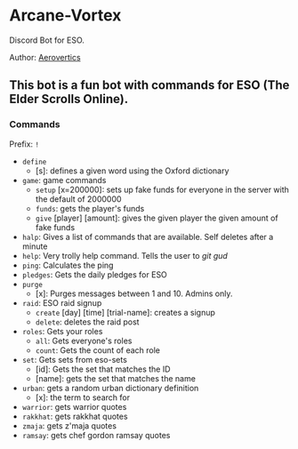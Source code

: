 # Arcane-Vortex
Discord Bot for ESO.  

Author: [Aerovertics](https://github.com/yulongtan)

## This bot is a fun bot with commands for ESO (The Elder Scrolls Online).
### Commands
Prefix: `!`
- `define` 
  - [s]: defines a given word using the Oxford dictionary
- `game`: game commands
  - `setup` [x=200000]: sets up fake funds for everyone in the server with the default of 2000000
  - `funds`: gets the player's funds
  - `give` [player] [amount]: gives the given player the given amount of fake funds
- `halp`: Gives a list of commands that are available. Self deletes after a minute
- `help`: Very trolly help command. Tells the user to *git gud*
- `ping`: Calculates the ping
- `pledges`: Gets the daily pledges for ESO
- `purge` 
  - [x]: Purges messages between 1 and 10. Admins only.
- `raid`: ESO raid signup
  - `create` [day] [time] [trial-name]: creates a signup
  - `delete`: deletes the raid post
- `roles`: Gets your roles
  - `all`: Gets everyone's roles
  - `count`: Gets the count of each role
- `set`: Gets sets from eso-sets
  - [id]: Gets the set that matches the ID
  - [name]: gets the set that matches the name
- `urban`: gets a random urban dictionary definition
  - [x]: the term to search for
- `warrior`: gets warrior quotes
- `rakkhat`: gets rakkhat quotes
- `zmaja`: gets z'maja quotes
- `ramsay`: gets chef gordon ramsay quotes